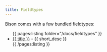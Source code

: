 ```yaml
---
title: Fieldtypes
---
```


Bison comes with a few bundled fieldtypes:

<ul>
{{ pages:listing folder="/docs/fieldtypes" }}
  <li><a href="{{ url }}">{{ title }}</a> - {{ short_desc }}</li>
{{ /pages:listing }}
</ul>